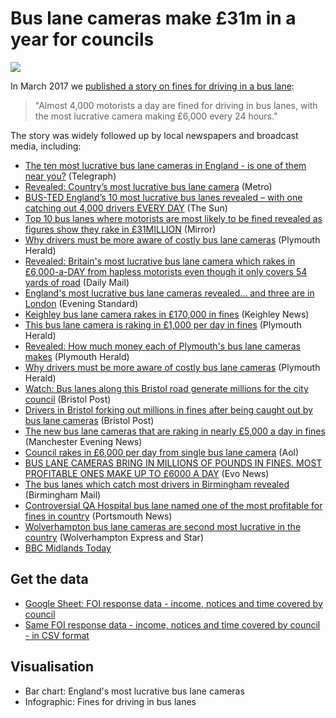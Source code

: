 # Bus lane cameras make £31m in a year for councils

![](http://ichef.bbci.co.uk/news/624/cpsprodpb/10C84/production/_94904786_chart_buslanetops-1.png)

In March 2017 we [published a story on fines for driving in a bus lane](http://www.bbc.co.uk/news/uk-england-38957371): 

> "Almost 4,000 motorists a day are fined for driving in bus lanes, with the most lucrative camera making £6,000 every 24 hours."

The story was widely followed up by local newspapers and broadcast media, including:

* [The ten most lucrative bus lane cameras in England - is one of them near you?](http://www.telegraph.co.uk/news/2017/03/02/ten-lucrative-bus-lane-cameras-england-one-near/) (Telegraph)
* [Revealed: Country’s most lucrative bus lane camera](http://metro.co.uk/2017/03/02/revealed-countrys-most-lucrative-bus-lane-camera-6483559/) (Metro)
* [BUS-TED England’s 10 most lucrative bus lanes revealed – with one catching out 4,000 drivers EVERY DAY](https://www.thesun.co.uk/news/2993099/bus-lane-fines-cameras-uk-most-lucrative/) (The Sun)
* [Top 10 bus lanes where motorists are most likely to be fined revealed as figures show they rake in £31MILLION](http://www.mirror.co.uk/news/uk-news/top-10-bus-lanes-motorists-9951925) (Mirror)
* [Why drivers must be more aware of costly bus lane cameras](http://www.plymouthherald.co.uk/drivers-must-be-more-aware-of-costly-bus-lane-cameras/story-30176765-detail/story.html) (Plymouth Herald)
* [Revealed: Britain's most lucrative bus lane camera which rakes in £6,000-a-DAY from hapless motorists even though it only covers 54 yards of road](http://www.dailymail.co.uk/news/article-4275088/Councils-rake-6-000-DAY-bus-lane-cameras.html) (Daily Mail)
* [England's most lucrative bus lane cameras revealed... and three are in London](http://www.standard.co.uk/news/transport/englands-most-lucrative-bus-lane-cameras-revealed-and-three-are-in-london-a3479586.html) (Evening Standard)
* [Keighley bus lane camera rakes in £170,000 in fines](http://www.keighleynews.co.uk/news/15136749.Keighley_bus_lane_camera_rakes_in___170_000_in_fines/?ref=rss&utm_source=dlvr.it&utm_medium=twitter) (Keighley News)
* [This bus lane camera is raking in £1,000 per day in fines](http://www.plymouthherald.co.uk/this-bus-lane-camera-is-raking-in-1-000-per-day-in-fines/story-30174766-detail/story.html#bLjcyQjqWQoSbWoc.99) (Plymouth Herald)
* [Revealed: How much money each of Plymouth's bus lane cameras makes](http://www.plymouthherald.co.uk/revealed-how-much-money-each-of-plymouth-s-bus-lane-cameras-makes/story-30175881-detail/story.html) (Plymouth Herald)
* [Why drivers must be more aware of costly bus lane cameras](http://www.plymouthherald.co.uk/drivers-must-be-more-aware-of-costly-bus-lane-cameras/story-30176765-detail/story.html) (Plymouth Herald)
* [Watch: Bus lanes along this Bristol road generate millions for the city council](http://www.bristolpost.co.uk/watch-bristol-s-bus-lanes-along-this-road-generate-millions-for-the-city-council/story-30177111-detail/story.html) (Bristol Post)
* [Drivers in Bristol forking out millions in fines after being caught out by bus lane cameras](http://www.bristolpost.co.uk/drivers-in-bristol-forking-out-millions-in-fines-after-being-caught-out-by-bus-lane-cameras/story-30174871-detail/story.html) (Bristol Post)
* [The new bus lane cameras that are raking in nearly £5,000 a day in fines](http://www.manchestereveningnews.co.uk/news/greater-manchester-news/new-bus-lane-cameras-raking-12684459) (Manchester Evening News)
* [Council rakes in £6,000 per day from single bus lane camera](http://cars.aol.co.uk/2017/03/03/council-rakes-in-6-000-per-day-from-single-bus-lane-camera/) (Aol)
* [BUS LANE CAMERAS BRING IN MILLIONS OF POUNDS IN FINES. MOST PROFITABLE ONES MAKE UP TO £6000 A DAY](https://evonews.com/world-news/2017/mar/02/bus-lane-cameras-bring-in-millions-of-pounds-in-fines-most-profitable-ones-make-up-to-6000-a-day/) (Evo News)
* [The bus lanes which catch most drivers in Birmingham revealed](http://www.birminghammail.co.uk/news/midlands-news/bus-lanes-catch-most-drivers-12682946) (Birmingham Mail)
* [Controversial QA Hospital bus lane named one of the most profitable for fines in country](http://www.portsmouth.co.uk/business/controversial-qa-hospital-bus-lane-named-one-of-the-most-profitable-for-fines-in-country-1-7846516) (Portsmouth News)
* [Wolverhampton bus lane cameras are second most lucrative in the country](http://www.expressandstar.com/news/2017/03/03/wolverhampton-bus-lane-cameras-are-second-most-lucrative-in-the-country/) (Wolverhampton Express and Star)
* [BBC Midlands Today](https://twitter.com/bengodfrey1/status/837280525542903809)

## Get the data

* [Google Sheet: FOI response data - income, notices and time covered by council](https://docs.google.com/spreadsheets/d/1nRe3JgdvY5e9d-m56Q1I5JKRD-cBkjPRkhE3V3sfkLg/edit#gid=0)
* [Same FOI response data - income, notices and time covered by council - in CSV format](https://github.com/BBC-Data-Unit/bus-lane-fines/blob/master/Bus%20lane%20cameras%20FOI%20data.csv)

## Visualisation

* Bar chart: England's most lucrative bus lane cameras
* Infographic: Fines for driving in bus lanes

